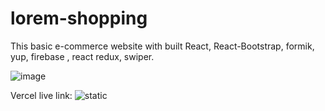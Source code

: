 # lorem-shopping

This basic e-commerce website with built React, React-Bootstrap, formik, yup, firebase , react redux, swiper.

![image](https://github.com/user-attachments/assets/15983719-44ba-47ad-993e-3176abffbed5)

Vercel live link: ![static](https://img.shields.io/badge/Demo-vercel?logo=vercel&label=Live&link=https%3A%2F%2Fe-commerce-woad-chi-29.vercel.app%2F)
